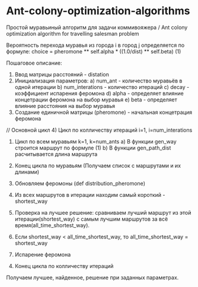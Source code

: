 # Ant-colony-optimization-algorithms
Простой муравьиный алгоритм для задачи коммивояжера / Ant colony optimization algorithm for travelling salesman problem

Вероятность перехода муравья из города i в город j определяется по формуле:
  choice = pheromone ** self.alpha * ((1.0/dist) ** self.beta)                (1)

Пошаговое описание:
1) Ввод матрицы расстояний - distation
2) Инициализация параметров:
    a) num_ant - количество муравьёв в одной итерации
    b) num_interations - количество итераций
    c) decay - коэффициент испарения феромона
    d) alpha - определяет влияние концетрации феромона на выбор муравья
    e) beta - определяет влияние расстояния на выбор муравья
3) Создание единичной матрицы (pheromone) - начальная концетрация феромона

// Основной цикл
4) Цикл по колличеству итераций i=1, i=num_interations
  1. Цикл по всем муравьям k=1, k=num_ants
    a) В функции gen_way строится маршрут по формуле (1)
    b) В функции gen_path_dist расчитывается длина маршрута
  2. Конец цикла по муравьям (Получаем список с маршрутами и их длинами)
  
  3. Обновляем феромоны (def distribution_pheromone)
  
  4. Из всех маршрутов в итерации находим самый короткий - shortest_way
  5. Проверка на лучшее решение: сравниваем лучший маршрут из этой итерации(shortest_way) с самым лучшим маршрутов за всё
  время(all_time_shortest_way).
  6. Если shortest_way < all_time_shortest_way, то all_time_shortest_way = shortest_way
  
  7. Испарение феромона

4) Конец цикла по колличеству итераций

Получаем лучшее, найденное, решение при заданных параметрах.
  

    
    
